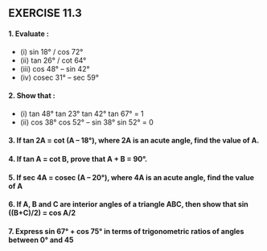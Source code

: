 ## EXERCISE 11.3
#### 1. Evaluate :
* (i) sin 18° / cos 72°
* (ii) tan 26° / cot 64°
* (iii) cos 48° – sin 42° 
* (iv) cosec 31° – sec 59°
#### 2. Show that : 
* (i) tan 48° tan 23° tan 42° tan 67° = 1 
* (ii) cos 38° cos 52° – sin 38° sin 52° = 0
#### 3. If tan 2A = cot (A – 18°), where 2A is an acute angle, find the value of A.
#### 4. If tan A = cot B, prove that A + B = 90°.
#### 5. If sec 4A = cosec (A – 20°), where 4A is an acute angle, find the value of A
#### 6. If A, B and C are interior angles of a triangle ABC, then show that sin ((B+C)/2) = cos A/2
#### 7. Express sin 67° + cos 75° in terms of trigonometric ratios of angles between 0° and 45
